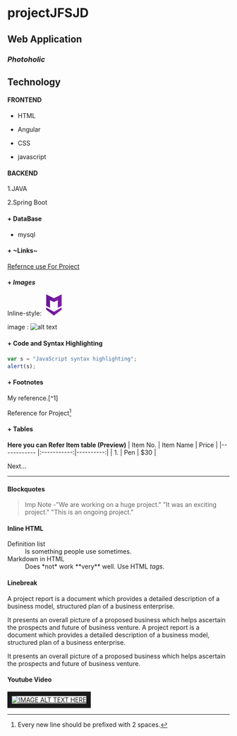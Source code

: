 # **projectJFSJD**

## Web Application
### *Photoholic* 

## Technology
#### **FRONTEND**
+ HTML 

+ Angular

+  CSS 

+ javascript

#### **BACKEND**
1.JAVA

2.Spring Boot

#### + **DataBase**
- mysql

#### + ~Links~
[Refernce use For Project](https://www.google.com)

#### + *Images*
Inline-style: 
![alt text](https://github.com/adam-p/markdown-here/raw/master/src/common/images/icon48.png "Logo Title Text 1")

image :
![alt text](https://www.freepnglogos.com/uploads/lemon-png/lemon-juice-sampar-drinking-water-19.png)

#### + Code and Syntax Highlighting
``` javascript
var s = "JavaScript syntax highlighting";
alert(s);
```
#### + Footnotes
My reference.[^1]

Reference for Project[^2]

#### + Tables
**Here you can Refer Item table (Preview)** 
| Item No.    | Item Name   | Price     |
|------------ |:-----------:|----------:|
| 1.          | Pen         |  $30      |

Next...

---

[^2]: Every new line should be prefixed with 2 spaces.  

#### Blockquotes
> Imp Note -"We are working on a huge project." "It was an exciting project." "This is an ongoing project."

#### Inline HTML

<dl>
  <dt>Definition list</dt>
  <dd>Is something people use sometimes.</dd>

  <dt>Markdown in HTML</dt>
  <dd>Does *not* work **very** well. Use HTML <em>tags</em>.</dd>
</dl>

#### Linebreak
A project report is a document which provides a detailed description of a business model, structured plan of a business enterprise. 

It presents an overall picture of a proposed business which helps ascertain the prospects and future of business venture.
A project report is a document which provides a detailed description of a business model, structured plan of a business enterprise. 

It presents an overall picture of a proposed business which helps ascertain the prospects and future of business venture.

#### Youtube Video

<a href="https://youtu.be/QLsDKboLxjU
" target="_blank"><img src="https://encrypted-tbn0.gstatic.com/images?q=tbn:ANd9GcQ9_s0lOgNjydwq3zw3bBzQx-e0VwLDjqu7TQ&usqp=CAU" 
alt="IMAGE ALT TEXT HERE" width="240" height="180" border="10" /></a>
